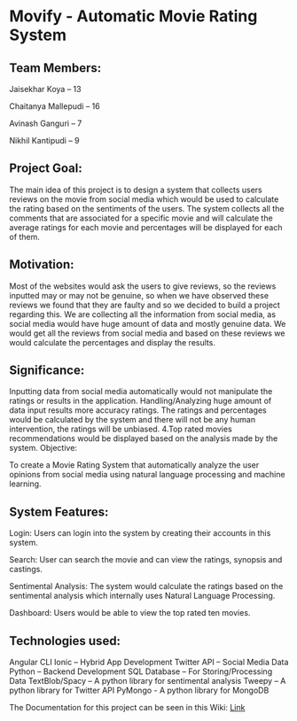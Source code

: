 # Movify - Automatic Movie Rating System


## Team Members:

Jaisekhar Koya – 13

Chaitanya Mallepudi – 16

Avinash Ganguri – 7

Nikhil Kantipudi – 9


## Project Goal:

The main idea of this project is to design a system that collects users reviews on the movie from social media which would be used to calculate the rating based on the sentiments of the users. The system collects all the comments that are associated for a specific movie and will calculate the average ratings for each movie and percentages will be displayed for each of them.

## Motivation:

Most of the websites would ask the users to give reviews, so the reviews inputted may or may not be genuine, so when we have observed these reviews we found that they are faulty and so we decided to build a project regarding this. We are collecting all the information from social media, as social media would have huge amount of data and mostly genuine data. We would get all the reviews from social media and based on these reviews we would calculate the percentages and display the results.

 ## Significance:

Inputting data from social media automatically would not manipulate the ratings or results in the application.
Handling/Analyzing huge amount of data input results more accuracy ratings.
The ratings and percentages would be calculated by the system and there will not be any human intervention, the ratings will be unbiased. 4.Top rated movies recommendations would be displayed based on the analysis made by the system.
Objective:

To create a Movie Rating System that automatically analyze the user opinions from social media using natural language processing and machine learning.

## System Features:

Login: Users can login into the system by creating their accounts in this system.

Search: User can search the movie and can view the ratings, synopsis and castings.

Sentimental Analysis: The system would calculate the ratings based on the sentimental analysis which internally uses Natural Language Processing.

Dashboard: Users would be able to view the top rated ten movies.


## Technologies used:

Angular CLI
Ionic – Hybrid App Development
Twitter API – Social Media Data
Python – Backend Development
SQL Database – For Storing/Processing Data
TextBlob/Spacy – A python library for sentimental analysis
Tweepy – A python library for Twitter API
PyMongo - A python library for MongoDB

The Documentation for this project can be seen in this Wiki: [Link](https://github.com/jaisekhar/ProjectJARVIS/wiki)

